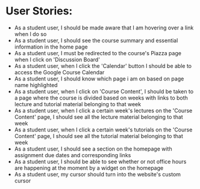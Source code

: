 # User Stories:

- As a student user, I should be made aware that I am hovering over a link when I do so
- As a student user, I should see the course summary and essential information in the home page
- As a student user, I must be redirected to the course's Piazza page when I click on 'Discussion Board'
- As a student user, when I click the 'Calendar' button I should be able to access the Google Course Calendar
- As a student user, I should know which page i am on based on page name highlighted
- As a student user, when I click on 'Course Content', I should be taken to a page where the course is divided based on weeks with links to both lecture and tutorial material belonging to that week
- As a student user, when I click a certain week's lectures on the 'Course Content' page, I should see all the lecture material belonging to that week
- As a student user, when I click a certain week's tutorials on the 'Course Content' page, I should see all the tutorial material belonging to that week
- As a student user, I should see a section on the homepage with assignment due dates and corresponding links
- As a student user, I should be able to see whether or not office hours are happening at the moment by a widget on the homepage
- As a student user, my cursor should turn into the website's custom cursor
